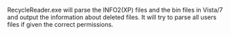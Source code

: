 RecycleReader.exe will parse the INFO2(XP) files and the bin files in
Vista/7 and output the information about deleted files. It will try to
parse all users files if given the correct permissions.